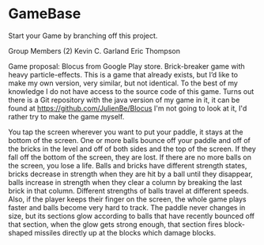 # GameBase
Start your Game by branching off this project.

Group Members (2)
Kevin C. Garland
Eric Thompson

Game proposal:
    Blocus from Google Play store.
    Brick-breaker game with heavy particle-effects.
    This is a game that already exists, but I’d like to make my own version, very similar, but not identical.  To the best of my knowledge I do not have access to the source code of this game.  Turns out there is a Git repository with the java version of my game in it, it can be found at https://github.com/JulienBe/Blocus  I'm not going to look at it, I'd rather try to make the game myself.

You tap the screen wherever you want to put your paddle, it stays at the bottom of the screen.  One or more balls bounce off your paddle and off of the bricks in the level and off of both sides and the top of the screen.  If they fall off the bottom of the screen, they are lost.  If there are no more balls on the screen, you lose a life.  Balls and bricks have different strength states, bricks decrease in strength when they are hit by a ball until they disappear, balls increase in strength when they clear a column by breaking the last brick in that column.  Different strengths of balls travel at different speeds.  Also, if the player keeps their finger on the screen, the whole game plays faster and balls become very hard to track.  The paddle never changes in size, but its sections glow according to balls that have recently bounced off that section, when the glow gets strong enough, that section fires block-shaped missiles directly up at the blocks which damage blocks.
